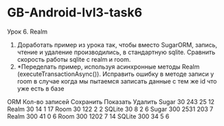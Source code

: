 # GB-Android-lvl3-task6
Урок 6. Realm
1. Доработать пример из урока так, чтобы вместо SugarORM, запись, чтение и удаление производились, в стандартную sqlite. Сравнить скорость работы sqlite с realm и room.
2. *Переделать пример, используя асинхронные методы Realm (executeTransactionAsync()). Исправить ошибку в методе записи у room в случае когда мы пытаемся записать данные с тем же id что уже есть в базе

ORM       Кол-во записей	Сохранить	Показать	Удалить
Sugar	  30	          243	      25	      12
Realm	  30	          14	      1	        17
Room	  30	          122	      2	        2
SQLite  30	          8	        2	        6
Sugar	  300	          2531	    203	      7
Realm	  300	          41	      0	        6
Room	  300	          1202	    7	        14
SQLite	300	          34	      5	        6
